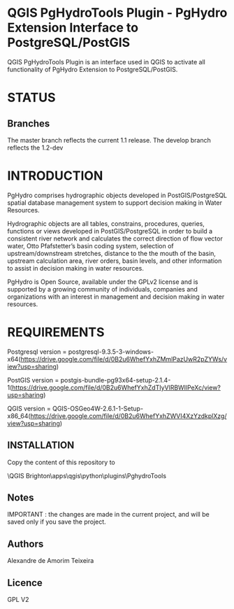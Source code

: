# QGIS PgHydroTools Plugin - PgHydro Extension Interface to PostgreSQL/PostGIS

QGIS PgHydroTools Plugin is an interface used in QGIS to activate all functionality of PgHydro Extension to PostgreSQL/PostGIS.

# STATUS

## Branches

The master branch reflects the current 1.1 release. The develop branch reflects the 1.2-dev

# INTRODUCTION

PgHydro comprises hydrographic objects developed in PostGIS/PostgreSQL spatial database management system to support decision making in Water Resources.

Hydrographic objects are all  tables, constrains, procedures, queries, functions or views developed in PostGIS/PostgreSQL in order to build a consistent river network and calculates the correct direction of flow vector water, Otto Pfafstetter’s basin coding system, selection of  upstream/downstream stretches, distance to the the mouth of the basin, upstream calculation area, river orders, basin levels, and other information to assist in decision making in water resources.

PgHydro is Open Source, available under the GPLv2 license and is supported by a growing community of individuals, companies and organizations with an interest in management and decision making in water resources.

# REQUIREMENTS

Postgresql version = postgresql-9.3.5-3-windows-x64(https://drive.google.com/file/d/0B2u6WhefYxhZMmlPazUwR2pZYWs/view?usp=sharing)

PostGIS version = postgis-bundle-pg93x64-setup-2.1.4-1(https://drive.google.com/file/d/0B2u6WhefYxhZdTIyVlRBWllPeXc/view?usp=sharing)

QGIS version = QGIS-OSGeo4W-2.6.1-1-Setup-x86_64(https://drive.google.com/file/d/0B2u6WhefYxhZWVI4XzYzdkplXzg/view?usp=sharing)

## INSTALLATION

Copy the content of this repository to

\QGIS Brighton\apps\qgis\python\plugins\PghydroTools

## Notes

IMPORTANT : the changes are made in the current project, and will be saved only if you save the project.

## Authors

Alexandre de Amorim Teixeira

## Licence

GPL V2
